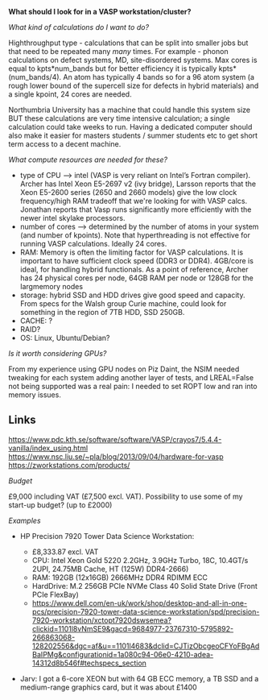 **What should I look for in a VASP workstation/cluster?**

*What kind of calculations do I want to do?*

Highthroughput type - calculations that can be split into smaller jobs but that need to be repeated many *many* times. For example - phonon calculations on defect systems, MD, site-disordered systems.
Max cores is equal to kpts\*num_bands but for better efficiency it is typically kpts*(num_bands/4). 
An atom has typically 4 bands so for a 96 atom system (a rough lower bound of the supercell size for defects in hybrid materials) and a single kpoint, 24 cores are needed. 

Northumbria University has a machine that could handle this system size BUT these calculations are very time intensive calculation; a single calculation could take weeks to run. Having a dedicated computer should also make it easier for masters students / summer students etc to get short term access to a decent machine.

*What compute resources are needed for these?*

- type of CPU --> intel (VASP is very reliant on Intel’s Fortran compiler). Archer has Intel Xeon E5-2697 v2 (ivy bridge), Larsson reports that the Xeon E5-2600 series (2650 and 2660 models) give the low clock frequency/high RAM tradeoff that we're looking for with VASP calcs. 
Jonathan reports that Vasp runs significantly more efficiently with the newer intel skylake processors.
- number of cores --> determined by the number of atoms in your system (and number of kpoints). Note that hyperthreading is not effective for running VASP calculations. Ideally 24 cores. 
- RAM: Memory is often the limiting factor for VASP calculations. It is important to have sufficient clock speed (DDR3 or DDR4). 4GB/core is ideal, for handling hybrid functionals. As a point of reference, Archer has 24 physical cores per node, 64GB RAM per node or 128GB for the largmemory nodes
- storage: hybrid SSD and HDD drives give good speed and capacity. From specs for the Walsh group Curie machine, could look for something in the region of 7TB HDD, SSD 250GB.
- CACHE: ?
- RAID?
- OS: Linux, Ubuntu/Debian?

*Is it worth considering GPUs?*

From my experience using GPU nodes on Piz Daint, the NSIM needed tweaking for each system adding another layer of tests, and LREAL=False not being supported was a real pain: I needed to set ROPT low and ran into memory issues.

Links
-----
https://www.pdc.kth.se/software/software/VASP/crayos7/5.4.4-vanilla/index_using.html
https://www.nsc.liu.se/~pla/blog/2013/09/04/hardware-for-vasp
https://zworkstations.com/products/

*Budget*

£9,000 including VAT (£7,500 excl. VAT). Possibility to use some of my start-up budget? (up to £2000)

*Examples* 

- HP Precision 7920 Tower Data Science Workstation: 
  - £8,333.87 excl. VAT
  - CPU: Intel Xeon Gold 5220 2.2GHz, 3.9GHz Turbo, 18C, 10.4GT/s 2UPI, 24.75MB Cache, HT (125W) DDR4-2666)
  - RAM: 192GB (12x16GB) 2666MHz DDR4 RDIMM ECC
  - HardDrive: M.2 256GB PCIe NVMe Class 40 Solid State Drive (Front PCIe FlexBay)
  - https://www.dell.com/en-uk/work/shop/desktop-and-all-in-one-pcs/precision-7920-tower-data-science-workstation/spd/precision-7920-workstation/xctopt7920dswsemea?clickid=1101l8vNmSE9&gacd=9684977-23767310-5795892-266863068-128202556&dgc=af&u==1101l4683&dclid=CJTizObcgeoCFYoFBgAdBaIPMg&configurationid=1a080c94-06e0-4210-adea-14312d8b546f#techspecs_section
  
- Jarv: I got a 6-core XEON but with 64 GB ECC memory, a TB SSD and a medium-range graphics card, but it was about £1400


